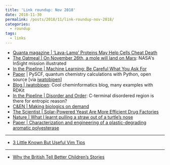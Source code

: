 ```yaml
---
title: 'Link roundup: Nov 2018'
date: 2018-11-30
permalink: /posts/2018/11/link-roundup-nov-2018/
categories:
  - roundup
tags:
  - links
---
```


- [Quanta magazine \| ‘Lava-Lamp’ Proteins May Help Cells Cheat Death](https://www.quantamagazine.org/phase-separating-proteins-may-protect-and-regulate-cells-20181126/) 
- [The Oatmeal \| On November 26th, a mole will land on Mars](http://theoatmeal.com/comics/insight): NASA's InSight mission illustrated  
- [In the Pipeline \| Machine Learning: Be Careful What You Ask For](https://blogs.sciencemag.org/pipeline/archives/2018/11/20/machine-learning-be-careful-what-you-ask-for)
- [Paper](https://onlinelibrary.wiley.com/doi/full/10.1002/wcms.1340) \| PySCF, quantum chemistry calculations with Python, open source [via [iwatobipen](https://iwatobipen.wordpress.com/2017/07/30/quantum-chemistry-calculation-with-python/)]
- [Blog \| iwatobipen](https://iwatobipen.wordpress.com/): Cool cheminformatics blog, many examples with RDKit
- [In the Pipeline \| Disorder and Order](https://blogs.sciencemag.org/pipeline/archives/2018/11/19/disorder-and-order): C-terminal disordered region is there for entropic reason?
- [C&EN \| Making biologics on demand](https://cen.acs.org/biological-chemistry/biotechnology/Making-biologics-demand/96/i45)
- [The Scientist \| Solar-Powered Yeast Are More Efficient Drug Factories](https://www.the-scientist.com/news-opinion/solar-powered-yeast-are-more-efficient-drug-factories-65094)
- [Nature \| What I learnt pulling a straw out of a turtle’s nose](https://www.nature.com/articles/d41586-018-07287-z)
- [Paper \| Characterization and engineering of a plastic-degrading aromatic polyesterase](http://www.pnas.org/content/115/19/E4350)
___
- [3 Little Known But Useful Vim Tips](https://dev.to/jovica/3-little-known-but-useful-vim-tips-1pbg)
___
- [Why the British Tell Better Children’s Stories](https://www.theatlantic.com/entertainment/archive/2016/01/why-the-british-tell-better-childrens-stories/422859/)
